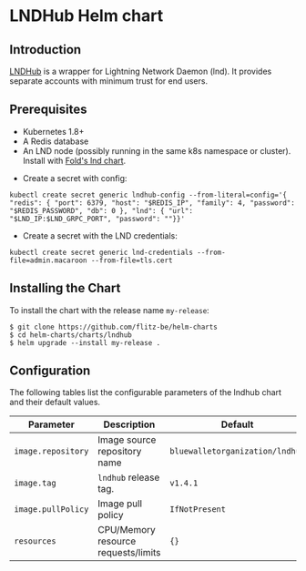 # LNDHub Helm chart
## Introduction
[LNDHub](https://github.com/BlueWallet/LndHub) is a wrapper for Lightning Network Daemon (lnd). It provides separate accounts with minimum trust for end users.

## Prerequisites

* Kubernetes 1.8+
* A Redis database
* An LND node (possibly running in the same k8s namespace or cluster). Install with [Fold's lnd chart](https://github.com/thesis/helm-charts).

- Create a secret with config:
```
kubectl create secret generic lndhub-config --from-literal=config='{ "redis": { "port": 6379, "host": "$REDIS_IP", "family": 4, "password": "$REDIS_PASSWORD", "db": 0 }, "lnd": { "url": "$LND_IP:$LND_GRPC_PORT", "password": ""}}'
```
- Create a secret with the LND credentials:
```
kubectl create secret generic lnd-credentials --from-file=admin.macaroon --from-file=tls.cert
```

## Installing the Chart

To install the chart with the release name `my-release`:

```
$ git clone https://github.com/flitz-be/helm-charts
$ cd helm-charts/charts/lndhub
$ helm upgrade --install my-release .
```
## Configuration

The following tables list the configurable parameters of the lndhub chart and
their default values.

Parameter                  | Description                        | Default
-----------------------    | ---------------------------------- | ----------------------------------------------------------
`image.repository`         | Image source repository name       | `bluewalletorganization/lndhub`
`image.tag`                | `lndhub` release tag.                 | `v1.4.1`
`image.pullPolicy`         | Image pull policy                  | `IfNotPresent`
`resources`                | CPU/Memory resource requests/limits| `{}`